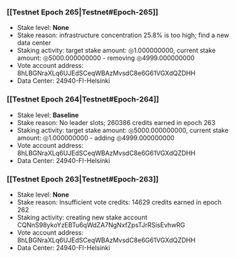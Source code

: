 ### [[Testnet Epoch 265|Testnet#Epoch-265]]
* Stake level: **None**
* Stake reason: infrastructure concentration 25.8% is too high; find a new data center
* Staking activity: target stake amount: ◎1.000000000, current stake amount: ◎5000.000000000 - removing ◎4999.000000000
* Vote account address: 8hLBGNraXLq6UJEdSCeqWBAzMvsdC8e6G61VGXdQZDHH
* Data Center: 24940-FI-Helsinki
### [[Testnet Epoch 264|Testnet#Epoch-264]]
* Stake level: **Baseline**
* Stake reason: No leader slots; 260386 credits earned in epoch 263
* Staking activity: target stake amount: ◎5000.000000000, current stake amount: ◎1.000000000 - adding ◎4999.000000000
* Vote account address: 8hLBGNraXLq6UJEdSCeqWBAzMvsdC8e6G61VGXdQZDHH
* Data Center: 24940-FI-Helsinki
### [[Testnet Epoch 263|Testnet#Epoch-263]]
* Stake level: **None**
* Stake reason: Insufficient vote credits: 14629 credits earned in epoch 262
* Staking activity: creating new stake account CQNnS98ykoYzEBTu6qWdZA7NgNxfZpsTJrRSisEvhwRG
* Vote account address: 8hLBGNraXLq6UJEdSCeqWBAzMvsdC8e6G61VGXdQZDHH
* Data Center: 24940-FI-Helsinki